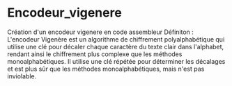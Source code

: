# Encodeur_vigenere
Création d'un encodeur vigenere en code assembleur 
Définiton : L'encodeur Vigenère est un algorithme de chiffrement polyalphabétique qui utilise une clé pour décaler chaque caractère du texte clair dans l'alphabet, rendant ainsi le chiffrement plus complexe que les méthodes monoalphabétiques. Il utilise une clé répétée pour déterminer les décalages et est plus sûr que les méthodes monoalphabétiques, mais n'est pas inviolable.

